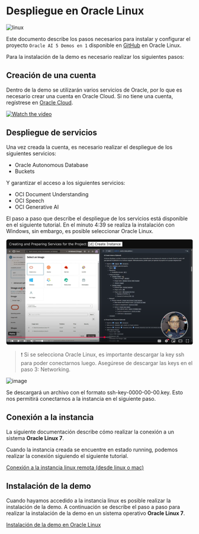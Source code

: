 # Despliegue en Oracle Linux

![linux](./images/tux.png)

Este documento describe los pasos necesarios para instalar y configurar el proyecto `Oracle AI 5 Demos en 1` disponible en [GitHub](https://github.com/jganggini/oracle-ai/tree/main/oracle-ai-5-demos-in-1) en Oracle Linux. 

Para la instalación de la demo es necesario realizar los siguientes pasos:

## Creación de una cuenta

Dentro de la demo se utilizarán varios servicios de Oracle, por lo que es necesario crear una cuenta en Oracle Cloud. Si no tiene una cuenta, regístrese en [Oracle Cloud](https://www.oracle.com/cloud/).

[![Watch the video](./images/Crear%20la%20cuenta%20en%20Oracle.png)](https://youtu.be/Kj1Rd52-6cY?list=PLMUWTQHw13gbqqVHaCid3gUBIlvfVKaBu&t=279)

## Despliegue de servicios

Una vez creada la cuenta, es necesario realizar el despliegue de los siguientes servicios:

- Oracle Autonomous Database
- Buckets

Y garantizar el acceso a los siguientes servicios:

- OCI Document Understanding
- OCI Speech
- OCI Generative AI

El paso a paso que describe el despliegue de los servicios está disponible en el siguiente tutorial. En el minuto 4:39 se realiza la instalación con Windows, sin embargo, es posible seleccionar Oracle Linux.

[![Watch the video](./images/Creación%20y%20preparación%20de%20servicios.png)](https://youtu.be/Kj1Rd52-6cY?list=PLMUWTQHw13gbqqVHaCid3gUBIlvfVKaBu&t=279)

> ❗ Si se selecciona Oracle Linux, es importante descargar la key ssh para poder conectarnos luego. Asegúrese de descargar las keys en el paso 3: Networking.

![image](./images/Add%20SSH%20keys.png)

Se descargará un archivo con el formato ssh-key-0000-00-00.key. Esto nos permitirá conectarnos a la instancia en el siguiente paso.

## Conexión a la instancia

La siguiente documentación describe cómo realizar la conexión a un sistema **Oracle Linux 7**.

Cuando la instancia creada se encuentre en estado running, podemos realizar la conexión siguiendo el siguiente tutorial.

[Conexión a la instancia linux remota (desde linux o mac)](./Conexión%20a%20la%20instancia%20linux%20remota%20(desde%20linux%20o%20mac).md)

## Instalación de la demo

Cuando hayamos accedido a la instancia linux es posible realizar la instalación de la demo.
A continuación se describe el paso a paso para realizar la instalación de la demo en un sistema operativo **Oracle Linux 7**.

[Instalación de la demo en Oracle Linux](./Instalación%20de%20la%20demo%20en%20Oracle%20Linux.md)

